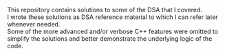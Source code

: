 This repository contains solutions to some of the DSA that I covered.\
I wrote these solutions as DSA reference material to which I can refer later whenever needed.\
Some of the more advanced and/or verbose C++ features were omitted to simplify the solutions and better demonstrate the underlying logic of the code. 
